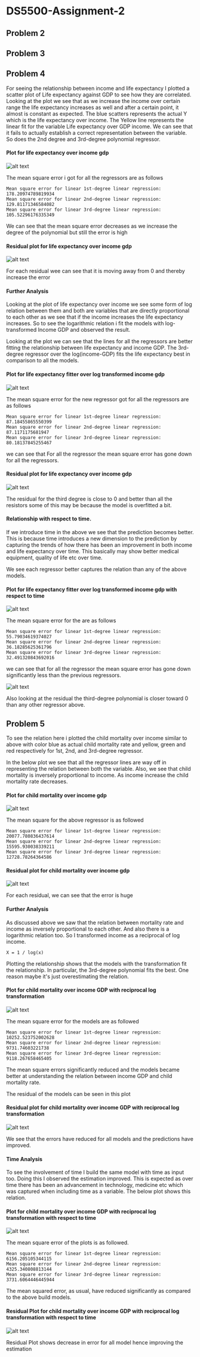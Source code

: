 # DS5500-Assignment-2

## Problem 2

## Problem 3

## Problem 4
For seeing the relationship between income and life expectancy I plotted a scatter plot of Life expectancy against GDP to see how they are correlated. Looking at the plot we see that as we increase the income over certain range the life expectancy increases as well and after a certain point, it almost is constant as expected. 
The blue scatters represents the actual Y which is the life expectancy over income. The Yellow line represents the linear fit for the variable Life expectancy over GDP income. We can see that it fails to actually establish a correct representation between the variable. So does the 2nd degree and 3rd-degree polynomial regressor.

#### Plot for life expectancy over income gdp
![alt text](assets/q1_a.png)


The mean square error i got for all the regressors are as follows
    
    Mean square error for linear 1st-degree linear regression: 178.20974789819934
    Mean square error for linear 2nd-degree linear regression: 129.81171346584082
    Mean square error for linear 3rd-degree linear regression: 105.52296176335349

We can see that the mean square error decreases as we increase the degree of the polynomial but still the error is high


#### Residual plot for life expectancy over income gdp
![alt text](assets/q1_b.png)

For each residual wee can see that it is moving away from 0 and thereby increase the error


#### Further Analysis

Looking at the plot of life expectancy over income we see some form of log relation between them and both are variables that are directly proportional to each other as we see that if the income increases the life expectancy increases. 
So to see the logarithmic relation i fit the models with log-transformed Income GDP and observed the result.
 
Looking at the plot we can see that the lines for all the regressors are better fitting the relationship between life expectancy and income GDP. The 3rd-degree regressor over the log(income-GDP) fits the life expectancy best in comparison to all the models.

#### Plot for life expectancy fitter over log transformed income gdp
![alt text](assets/q1_c.png)

The mean square error for the new regressor got for all the regressors are as follows

    Mean square error for linear 1st-degree linear regression: 87.18455865550399
    Mean square error for linear 2nd-degree linear regression: 87.1171175681947
    Mean square error for linear 3rd-degree linear regression: 80.18137845255467

we can see that For all the regressor the mean square error has gone down for all the regressors.

#### Residual plot for life expectancy over income gdp
![alt text](assets/q1_d.png)

The residual for the third degree is close to 0 and better than all the resistors some of this may be because the model is overfitted a bit.

#### Relationship with respect to time.


If we introduce time in the above we see that the prediction becomes better. This is because time introduces a new dimension to the prediction by capturing the trends of how there has been an improvement in both income and life expectancy over time. This basically may show better medical equipment, quality of life etc over time.

We see each regressor better captures the relation than any of the above models.

#### Plot for life expectancy fitter over log transformed income gdp with respect to time
![alt text](assets/q1_e.png)

The mean square error for the are as follows

    Mean square error for linear 1st-degree linear regression: 55.79034619374027
    Mean square error for linear 2nd-degree linear regression: 36.18285625361796
    Mean square error for linear 3rd-degree linear regression: 32.491320843692016


we can see that for all the regressor the mean square error has gone down significantly less than the previous regressors.

![alt text](assets/q1_f.png)

Also looking at the residual the third-degree polynomial is closer toward 0 than any other regressor above.


## Problem 5

To see the relation here i plotted the child mortality over income similar to above with color blue as actual child mortality rate and yellow, green and red respectively for 1st, 2nd, and 3rd-degree regressor.

In the below plot we see that all the regressor lines are way off in representing the relation between both the variable. Also, we see that child mortality is inversely proportional to income. As income increase the child mortality rate decreases.

#### Plot for child mortality over income gdp
![alt text](assets/q2_1.png)

The mean square for the above regressor is as followed

    Mean square error for linear 1st-degree linear regression: 20077.780836437614
    Mean square error for linear 2nd-degree linear regression: 15595.930038339211
    Mean square error for linear 3rd-degree linear regression: 12728.78264364586

#### Residual plot for child mortality over income gdp
![alt text](assets/q2_2.png)

For each residual, we can see that the error is huge 

#### Further Analysis

As discussed above we saw that the relation between mortality rate and income as inversely proportional to each other. And also there is a logarithmic relation too. So I transformed income as a reciprocal of log income. 

    X = 1 / log(x)

Plotting the relationship shows that the models with the transformation fit the relationship. In particular, the 3rd-degree polynomial fits the best. One reason maybe it's just overestimating the relation.

#### Plot for child mortality over income GDP with reciprocal log transformation
![alt text](assets/q2_3.png)



The mean square error for the models are as followed

    Mean square error for linear 1st-degree linear regression: 10252.523752002628
    Mean square error for linear 2nd-degree linear regression: 9731.74603221738
    Mean square error for linear 3rd-degree linear regression: 9118.267658465405

The mean square errors significantly reduced and the models became better at understanding the relation between income GDP and child mortality rate.

The residual of the models can be seen in this plot

#### Residual plot for child mortality over income GDP with reciprocal log transformation

![alt text](assets/q2_4.png)


We see that the errors have reduced for all models and the predictions have improved.


#### Time Analysis

To see the involvement of time I build the same model with time as input too. Doing this I observed the estimation improved. This is expected as over time there has been an advancement in technology, medicine etc which was captured when including time as a variable. The below plot shows this relation.


#### Plot for child mortality over income GDP with reciprocal log transformation with respect to time

![alt text](assets/q2_5.png)

The mean square error of the plots is as followed.

    Mean square error for linear 1st-degree linear regression: 6156.205105344115
    Mean square error for linear 2nd-degree linear regression: 4325.340808813144
    Mean square error for linear 3rd-degree linear regression: 3731.6064446445944

The mean squared error, as usual, have reduced significantly as compared to the above build models.

#### Residual Plot for child mortality over income GDP with reciprocal log transformation with respect to time

![alt text](assets/q2_6.png)

Residual Plot shows decrease in error for all model hence improving the estimation
